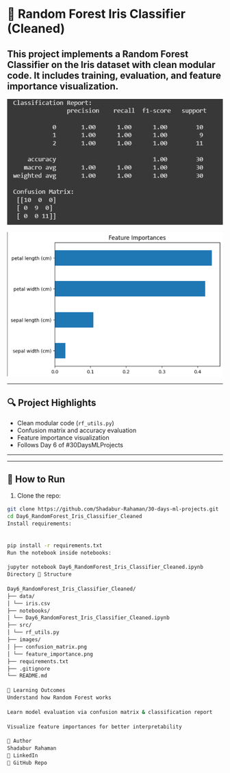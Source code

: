 # 🌲 Random Forest Iris Classifier (Cleaned)

This project implements a Random Forest Classifier on the Iris dataset with clean modular code. It includes training, evaluation, and feature importance visualization.
---
![Confusion Matrix](images/confusion_matrix.png)

![Feature Importance](images/feature_importance.png)

---

## 🔍 Project Highlights

- Clean modular code (`rf_utils.py`)
- Confusion matrix and accuracy evaluation
- Feature importance visualization
- Follows Day 6 of #30DaysMLProjects

---




---

## 🚀 How to Run

1. Clone the repo:

```bash
git clone https://github.com/Shadabur-Rahaman/30-days-ml-projects.git
cd Day6_RandomForest_Iris_Classifier_Cleaned
Install requirements:


pip install -r requirements.txt
Run the notebook inside notebooks:

jupyter notebook Day6_RandomForest_Iris_Classifier_Cleaned.ipynb
Directory 📁 Structure

Day6_RandomForest_Iris_Classifier_Cleaned/
├── data/
│ └── iris.csv
├── notebooks/
│ └── Day6_RandomForest_Iris_Classifier_Cleaned.ipynb
├── src/
│ └── rf_utils.py
├── images/
│ ├── confusion_matrix.png
│ └── feature_importance.png
├── requirements.txt
├── .gitignore
└── README.md

🎯 Learning Outcomes
Understand how Random Forest works

Learn model evaluation via confusion matrix & classification report

Visualize feature importances for better interpretability

📌 Author
Shadabur Rahaman
🔗 LinkedIn
📁 GitHub Repo
